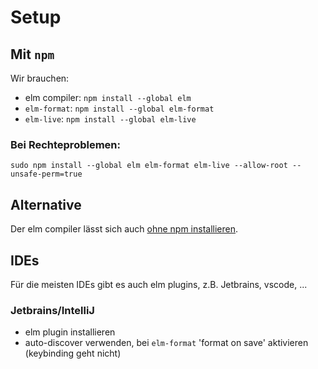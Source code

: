 # Setup
## Mit `npm`
Wir brauchen: 
- elm compiler: `npm install --global elm`
- `elm-format`: `npm install --global elm-format`
- `elm-live`: `npm install --global elm-live`

### Bei Rechteproblemen:
```
sudo npm install --global elm elm-format elm-live --allow-root --unsafe-perm=true
```

## Alternative
Der elm compiler lässt sich auch [ohne npm installieren](https://guide.elm-lang.org/install/elm.html).

## IDEs

Für die meisten IDEs gibt es auch elm plugins, z.B. Jetbrains, vscode, ...

### Jetbrains/IntelliJ
- elm plugin installieren
- auto-discover verwenden, bei `elm-format` 'format on save' aktivieren (keybinding geht nicht)